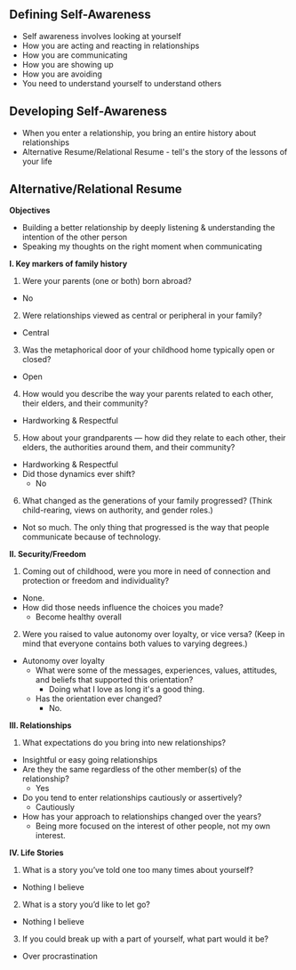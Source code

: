 ## Defining Self-Awareness
- Self awareness involves looking at yourself
- How you are acting and reacting in relationships
- How you are communicating
- How you are showing up
- How you are avoiding
- You need to understand yourself to understand others

## Developing Self-Awareness
- When you enter a relationship, you bring an entire history about relationships
- Alternative Resume/Relational Resume - tell's the story of the lessons of your life

## Alternative/Relational Resume
**Objectives**
- Building a better relationship by deeply listening & understanding the intention of the other person
- Speaking my thoughts on the right moment when communicating

**I. Key markers of family history**
1. Were your parents (one or both) born abroad? 
  - No
2. Were relationships viewed as central or peripheral in your family? 
  - Central
3. Was the metaphorical door of your childhood home typically open or closed? 
  - Open
4. How would you describe the way your parents related to each other, their elders, and their community? 
  - Hardworking & Respectful
5. How about your grandparents — how did they relate to each other, their elders, the authorities around them, and their community?
  - Hardworking & Respectful
  - Did those dynamics ever shift?
    - No
6. What changed as the generations of your family progressed? (Think child-rearing, views on authority, and gender roles.)
  - Not so much. The only thing that progressed is the way that people communicate because of technology.

**II. Security/Freedom**
1. Coming out of childhood, were you more in need of connection and protection or freedom and individuality?
  - None.
  - How did those needs influence the choices you made? 
    - Become healthy overall
2. Were you raised to value autonomy over loyalty, or vice versa? (Keep in mind that everyone contains both values to varying degrees.)
- Autonomy over loyalty
  - What were some of the messages, experiences, values, attitudes, and beliefs that supported this orientation?
    - Doing what I love as long it's a good thing.
  - Has the orientation ever changed?
    - No.

**III. Relationships**
1. What expectations do you bring into new relationships?
  - Insightful or easy going relationships
  - Are they the same regardless of the other member(s) of the relationship?
    - Yes
   - Do you tend to enter relationships cautiously or assertively?
     - Cautiously
   - How has your approach to relationships changed over the years?
     - Being more focused on the interest of other people, not my own interest.

**IV. Life Stories**
1.  What is a story you’ve told one too many times about yourself?
  - Nothing I believe
2. What is a story you’d like to let go?
  - Nothing I believe
3.  If you could break up with a part of yourself, what part would it be?
  - Over procrastination
